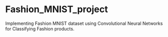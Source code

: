 # Fashion_MNIST_project
Implementing Fashion MNIST dataset using Convolutional Neural Networks for Classifying Fashion products.
